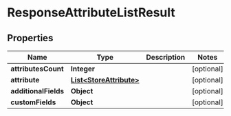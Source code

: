 

# ResponseAttributeListResult

## Properties

Name | Type | Description | Notes
------------ | ------------- | ------------- | -------------
**attributesCount** | **Integer** |  |  [optional]
**attribute** | [**List&lt;StoreAttribute&gt;**](StoreAttribute.md) |  |  [optional]
**additionalFields** | **Object** |  |  [optional]
**customFields** | **Object** |  |  [optional]




